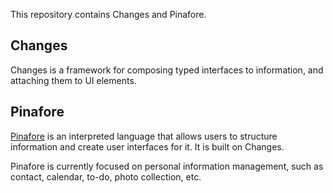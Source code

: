 This repository contains Changes and Pinafore.

## Changes
Changes is a framework for composing typed interfaces to information, and attaching them to UI elements.

## Pinafore
[Pinafore](https://pinafore.info/) is an interpreted language that allows users to structure information and create user interfaces for it.
It is built on Changes.

Pinafore is currently focused on personal information management, such as contact, calendar, to-do, photo collection, etc.
